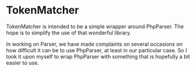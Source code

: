 TokenMatcher
============

TokenMatcher is intended to be a simple wrapper around PhpParser. The hope is to simplify the use
of that wonderful library.

In working on Parser, we have made complaints on several occasions on how difficult it can be to
use PhpParser, at least in our particular case. So I took it upon myself to wrap PhpParser
with something that is hopefully a bit easier to use.
